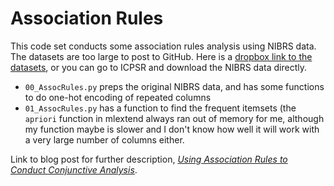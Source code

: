 # Association Rules

This code set conducts some association rules analysis using NIBRS data. The datasets are too large to post to GitHub. Here is a [dropbox link to the datasets](https://www.dropbox.com/sh/puws33uebzt9ckd/AABSHGVo9zXXlSm_X9kpTd8ya?dl=0), or you can go to ICPSR and download the NIBRS data directly.

 - `00_AssocRules.py` preps the original NIBRS data, and has some functions to do one-hot encoding of repeated columns
 - `01_AssocRules.py` has a function to find the frequent itemsets (the `apriori` function in mlextend always ran out of memory for me, although my function maybe is slower and I don't know how well it will work with a very large number of columns either.
 
Link to blog post for further description, [*Using Association Rules to Conduct Conjunctive Analysis*](https://andrewpwheeler.com/2020/06/12/using-association-rules-to-conduct-conjunctive-analysis/).